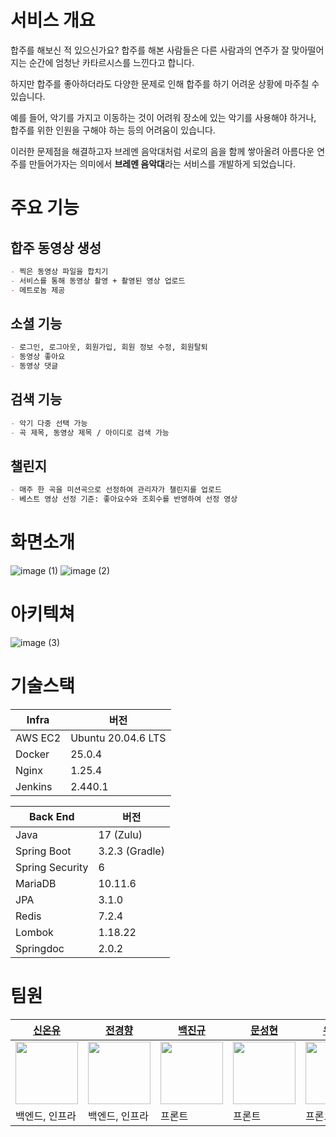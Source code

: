 # **서비스 개요**

합주를 해보신 적 있으신가요? 합주를 해본 사람들은 다른 사람과의 연주가 잘 맞아떨어지는 순간에 엄청난 카타르시스를 느낀다고 합니다.

하지만 합주를 좋아하더라도 다양한 문제로 인해 합주를 하기 어려운 상황에 마주칠 수 있습니다. 

예를 들어, 악기를 가지고 이동하는 것이 어려워 장소에 있는 악기를 사용해야 하거나, 합주를 위한 인원을 구해야 하는 등의 어려움이 있습니다.

이러한 문제점을 해결하고자 브레멘 음악대처럼 서로의 음을 함께 쌓아올려 아름다운 연주를 만들어가자는 의미에서 **브레멘 음악대**라는 서비스를 개발하게 되었습니다.

# **주요 기능**

## 합주 동영상 생성

```markdown
- 찍은 동영상 파일을 합치기
- 서비스를 통해 동영상 촬영 + 촬영된 영상 업로드
- 메트로놈 제공
```

## **소셜 기능**

```markdown
- 로그인, 로그아웃, 회원가입, 회원 정보 수정, 회원탈퇴
- 동영상 좋아요
- 동영상 댓글
```

## 검색 기능

```markdown
- 악기 다중 선택 가능
- 곡 제목, 동영상 제목 / 아이디로 검색 가능
```

## 챌린지

```markdown
- 매주 한 곡을 미션곡으로 선정하여 관리자가 챌린지를 업로드
- 베스트 영상 선정 기준: 좋아요수와 조회수를 반영하여 선정 영상
```

# 화면소개

![image (1)](https://github.com/SSAFY-A104/bremen/assets/42714724/25543444-5869-4d50-ad26-a7c7c2d0b8aa)
![image (2)](https://github.com/SSAFY-A104/bremen/assets/42714724/1f719c77-b5ef-434f-81de-958afe526bb3)



# 아키텍쳐

![image (3)](https://github.com/SSAFY-A104/bremen/assets/42714724/0a103e75-db69-46ea-b2d4-321fd0249704)



# 기술스택

| Infra | 버전 |
| --- | --- |
| AWS EC2 | Ubuntu 20.04.6 LTS |
| Docker | 25.0.4 |
| Nginx | 1.25.4 |
| Jenkins | 2.440.1 |

| Back End | 버전 |
| --- | --- |
| Java | 17 (Zulu) |
| Spring Boot | 3.2.3 (Gradle) |
| Spring Security | 6 |
| MariaDB | 10.11.6 |
| JPA | 3.1.0 |
| Redis | 7.2.4 |
| Lombok | 1.18.22 |
| Springdoc | 2.0.2 |

# 팀원

| [신온유](https://github.com/tlsdhsdb) | [전경향](https://github.com/HappyHyang) | [백진규](https://github.com/qorwlsrb01) | [문성현](https://github.com/seonghyeon-m) | [유현정](https://github.com/hyunjeong1) |
| --- | --- | --- | --- | --- |
| <img style="width:100px" src="https://avatars.githubusercontent.com/tlsdhsdb"/> | <img style="width:100px" src="https://avatars.githubusercontent.com/HappyHyang"/> | <img style="width:100px" src="https://avatars.githubusercontent.com/qorwlsrb01"/> | <img style="width:100px" src="https://avatars.githubusercontent.com/seonghyeon-m"/> | <img style="width:100px" src="https://avatars.githubusercontent.com/hyunjeong1"/> |
| 백엔드, 인프라 | 백엔드, 인프라 | 프론트 | 프론트 | 프론트 |

